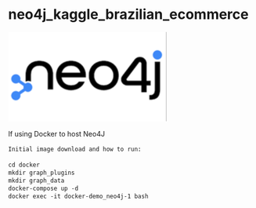 # neo4j_kaggle_brazilian_ecommerce

![Neo4j](./images/neo4j.png)

If using Docker to host Neo4J
```
Initial image download and how to run:

cd docker
mkdir graph_plugins
mkdir graph_data
docker-compose up -d
docker exec -it docker-demo_neo4j-1 bash
```
